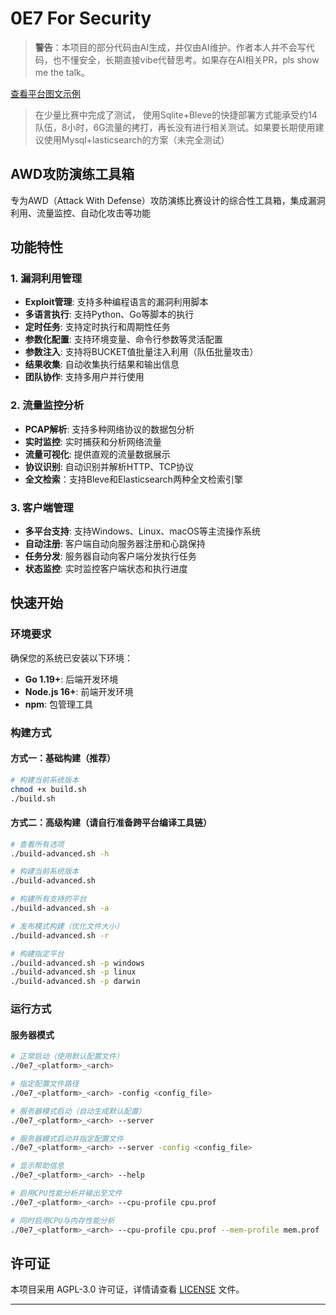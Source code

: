 # 0E7 For Security

> **警告**：本项目的部分代码由AI生成，并仅由AI维护。作者本人并不会写代码，也不懂安全，长期直接vibe代替思考。如果存在AI相关PR，pls show me the talk。


[查看平台图文示例](demo/DEMO.md)

> 在少量比赛中完成了测试， 使用Sqlite+Bleve的快捷部署方式能承受约14队伍，8小时，6G流量的拷打，再长没有进行相关测试。如果要长期使用建议使用Mysql+lasticsearch的方案（未完全测试）


## AWD攻防演练工具箱

专为AWD（Attack With Defense）攻防演练比赛设计的综合性工具箱，集成漏洞利用、流量监控、自动化攻击等功能

## 功能特性

### 1. 漏洞利用管理
- **Exploit管理**: 支持多种编程语言的漏洞利用脚本
- **多语言执行**: 支持Python、Go等脚本的执行
- **定时任务**: 支持定时执行和周期性任务
- **参数化配置**: 支持环境变量、命令行参数等灵活配置
- **参数注入**: 支持将BUCKET值批量注入利用（队伍批量攻击）
- **结果收集**: 自动收集执行结果和输出信息
- **团队协作**: 支持多用户并行使用

### 2. 流量监控分析
- **PCAP解析**: 支持多种网络协议的数据包分析
- **实时监控**: 实时捕获和分析网络流量
- **流量可视化**: 提供直观的流量数据展示
- **协议识别**: 自动识别并解析HTTP、TCP协议
- **全文检索**：支持Bleve和Elasticsearch两种全文检索引擎

### 3. 客户端管理
- **多平台支持**: 支持Windows、Linux、macOS等主流操作系统
- **自动注册**: 客户端自动向服务器注册和心跳保持
- **任务分发**: 服务器自动向客户端分发执行任务
- **状态监控**: 实时监控客户端状态和执行进度

## 快速开始

### 环境要求

确保您的系统已安装以下环境：

- **Go 1.19+**: 后端开发环境
- **Node.js 16+**: 前端开发环境
- **npm**: 包管理工具

### 构建方式

#### 方式一：基础构建（推荐）
```bash
# 构建当前系统版本
chmod +x build.sh
./build.sh
```

#### 方式二：高级构建（请自行准备跨平台编译工具链）
```bash
# 查看所有选项
./build-advanced.sh -h

# 构建当前系统版本
./build-advanced.sh

# 构建所有支持的平台
./build-advanced.sh -a

# 发布模式构建（优化文件大小）
./build-advanced.sh -r

# 构建指定平台
./build-advanced.sh -p windows
./build-advanced.sh -p linux
./build-advanced.sh -p darwin
```

### 运行方式

#### 服务器模式
```bash
# 正常启动（使用默认配置文件）
./0e7_<platform>_<arch>

# 指定配置文件路径
./0e7_<platform>_<arch> -config <config_file>

# 服务器模式启动（自动生成默认配置）
./0e7_<platform>_<arch> --server

# 服务器模式启动并指定配置文件
./0e7_<platform>_<arch> --server -config <config_file>

# 显示帮助信息
./0e7_<platform>_<arch> --help

# 启用CPU性能分析并输出至文件
./0e7_<platform>_<arch> --cpu-profile cpu.prof

# 同时启用CPU与内存性能分析
./0e7_<platform>_<arch> --cpu-profile cpu.prof --mem-profile mem.prof
```

## 许可证

本项目采用 AGPL-3.0 许可证，详情请查看 [LICENSE](LICENSE) 文件。

---
